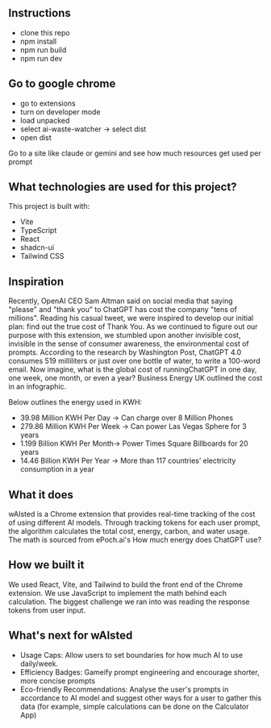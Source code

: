 

## Instructions
- clone this repo
- npm install
- npm run build
- npm run dev
## Go to google chrome
- go to extensions
- turn on developer mode
- load unpacked
- select ai-waste-watcher -> select dist
- open dist

Go to a site like claude or gemini and see how much resources get used per prompt


## What technologies are used for this project?

This project is built with:

- Vite
- TypeScript
- React
- shadcn-ui
- Tailwind CSS

## Inspiration
Recently, OpenAI CEO Sam Altman said on social media that saying "please" and "thank you" to ChatGPT has cost the company "tens of millions".  Reading his casual tweet, we were inspired to develop our initial plan: find out the true cost of Thank You. As we continued to figure out our purpose with this extension, we stumbled upon another invisible cost, invisible in the sense of consumer awareness, the environmental cost of prompts. According to the research by Washington Post, ChatGPT 4.0 consumes 519 milliliters or just over one bottle of water, to write a 100-word email. Now imagine, what is the global cost of runningChatGPT in one day, one week, one month, or even a year? Business Energy UK outlined the cost in an infographic. 

Below outlines the energy used in KWH:

- 39.98 Million KWH Per Day -> Can charge over 8 Million Phones
- 279.86 Million KWH Per Week -> Can power Las Vegas Sphere for 3 years
- 1.199 Billion KWH Per Month-> Power Times Square Billboards for 20 years
- 14.46 Billion KWH Per Year -> More than 117 countries’ electricity consumption in a year

## What it does

wAIsted is a Chrome extension that provides real-time tracking of the cost of using different AI models. Through tracking tokens for each user prompt, the algorithm calculates the total cost, energy, carbon, and water usage. The math is sourced from ePoch.ai's How much energy does ChatGPT use?

## How we built it

We used React, Vite, and Tailwind to build the front end of the Chrome extension. We use JavaScript to implement the math behind each calculation. The biggest challenge we ran into was reading the response tokens from user input.

## What's next for wAIsted

- Usage Caps: Allow users to set boundaries for how much AI to use daily/week.
- Efficiency Badges: Gameify prompt engineering and encourage shorter, more concise prompts
- Eco-friendly Recommendations: Analyse the user's prompts in accordance to AI model and suggest other ways for a user to gather this data (for example, simple calculations can be done on the Calculator App)



